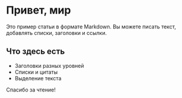 # Привет, мир

Это пример статьи в формате Markdown. Вы можете писать текст, добавлять списки, заголовки и ссылки.

## Что здесь есть

- Заголовки разных уровней
- Списки и цитаты
- Выделение текста

Спасибо за чтение!
